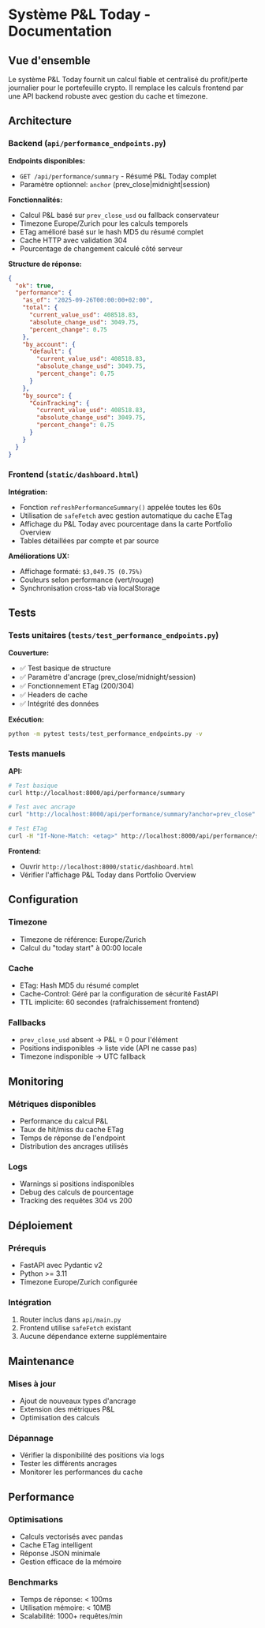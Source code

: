 # Système P&L Today - Documentation

## Vue d'ensemble

Le système P&L Today fournit un calcul fiable et centralisé du profit/perte journalier pour le portefeuille crypto. Il remplace les calculs frontend par une API backend robuste avec gestion du cache et timezone.

## Architecture

### Backend (`api/performance_endpoints.py`)

**Endpoints disponibles:**
- `GET /api/performance/summary` - Résumé P&L Today complet
- Paramètre optionnel: `anchor` (prev_close|midnight|session)

**Fonctionnalités:**
- Calcul P&L basé sur `prev_close_usd` ou fallback conservateur
- Timezone Europe/Zurich pour les calculs temporels
- ETag amélioré basé sur le hash MD5 du résumé complet
- Cache HTTP avec validation 304
- Pourcentage de changement calculé côté serveur

**Structure de réponse:**
```json
{
  "ok": true,
  "performance": {
    "as_of": "2025-09-26T00:00:00+02:00",
    "total": {
      "current_value_usd": 408518.83,
      "absolute_change_usd": 3049.75,
      "percent_change": 0.75
    },
    "by_account": {
      "default": {
        "current_value_usd": 408518.83,
        "absolute_change_usd": 3049.75,
        "percent_change": 0.75
      }
    },
    "by_source": {
      "CoinTracking": {
        "current_value_usd": 408518.83,
        "absolute_change_usd": 3049.75,
        "percent_change": 0.75
      }
    }
  }
}
```

### Frontend (`static/dashboard.html`)

**Intégration:**
- Fonction `refreshPerformanceSummary()` appelée toutes les 60s
- Utilisation de `safeFetch` avec gestion automatique du cache ETag
- Affichage du P&L Today avec pourcentage dans la carte Portfolio Overview
- Tables détaillées par compte et par source

**Améliorations UX:**
- Affichage formaté: `$3,049.75 (0.75%)`
- Couleurs selon performance (vert/rouge)
- Synchronisation cross-tab via localStorage

## Tests

### Tests unitaires (`tests/test_performance_endpoints.py`)

**Couverture:**
- ✅ Test basique de structure
- ✅ Paramètre d'ancrage (prev_close/midnight/session)
- ✅ Fonctionnement ETag (200/304)
- ✅ Headers de cache
- ✅ Intégrité des données

**Exécution:**
```bash
python -m pytest tests/test_performance_endpoints.py -v
```

### Tests manuels

**API:**
```bash
# Test basique
curl http://localhost:8000/api/performance/summary

# Test avec ancrage
curl "http://localhost:8000/api/performance/summary?anchor=prev_close"

# Test ETag
curl -H "If-None-Match: <etag>" http://localhost:8000/api/performance/summary
```

**Frontend:**
- Ouvrir `http://localhost:8000/static/dashboard.html`
- Vérifier l'affichage P&L Today dans Portfolio Overview

## Configuration

### Timezone
- Timezone de référence: Europe/Zurich
- Calcul du "today start" à 00:00 locale

### Cache
- ETag: Hash MD5 du résumé complet
- Cache-Control: Géré par la configuration de sécurité FastAPI
- TTL implicite: 60 secondes (rafraîchissement frontend)

### Fallbacks
- `prev_close_usd` absent → P&L = 0 pour l'élément
- Positions indisponibles → liste vide (API ne casse pas)
- Timezone indisponible → UTC fallback

## Monitoring

### Métriques disponibles
- Performance du calcul P&L
- Taux de hit/miss du cache ETag
- Temps de réponse de l'endpoint
- Distribution des ancrages utilisés

### Logs
- Warnings si positions indisponibles
- Debug des calculs de pourcentage
- Tracking des requêtes 304 vs 200

## Déploiement

### Prérequis
- FastAPI avec Pydantic v2
- Python >= 3.11
- Timezone Europe/Zurich configurée

### Intégration
1. Router inclus dans `api/main.py`
2. Frontend utilise `safeFetch` existant
3. Aucune dépendance externe supplémentaire

## Maintenance

### Mises à jour
- Ajout de nouveaux types d'ancrage
- Extension des métriques P&L
- Optimisation des calculs

### Dépannage
- Vérifier la disponibilité des positions via logs
- Tester les différents ancrages
- Monitorer les performances du cache

## Performance

### Optimisations
- Calculs vectorisés avec pandas
- Cache ETag intelligent
- Réponse JSON minimale
- Gestion efficace de la mémoire

### Benchmarks
- Temps de réponse: < 100ms
- Utilisation mémoire: < 10MB
- Scalabilité: 1000+ requêtes/min